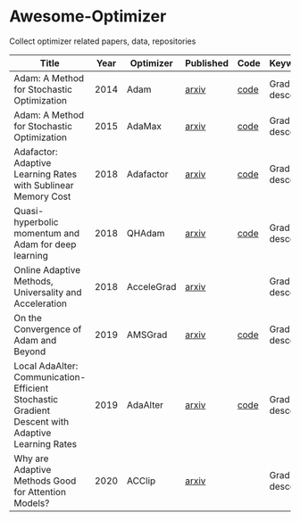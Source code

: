 # Awesome-Optimizer
Collect optimizer related papers, data, repositories

| Title                                           |  Year    | Optimizer       | Published                                  | Code                                              | Keywords                                  |
| ---------------------- | ---------------------- | ---------|-------------------------------------------------- | ------------------------------------------------------------ | ------------------------------------------|
| Adam: A Method for Stochastic Optimization      | 2014     | Adam            | [arxiv](https://arxiv.org/abs/1412.6980) | [code](https://paperswithcode.com/paper/adam-a-method-for-stochastic-optimization) | Gradient descent    |
| Adam: A Method for Stochastic Optimization      | 2015     | AdaMax          | [arxiv](https://arxiv.org/abs/1412.6980) | [code](https://github.com/pytorch/pytorch/blob/b7bda236d18815052378c88081f64935427d7716/torch/optim/adamax.py#L5) | Gradient descent    |
| Adafactor: Adaptive Learning Rates with Sublinear Memory Cost | 2018     | Adafactor       | [arxiv](https://arxiv.org/abs/1804.04235) | [code](https://github.com/DeadAt0m/adafactor-pytorch) | Gradient descent    |
| Quasi-hyperbolic momentum and Adam for deep learning      | 2018     | QHAdam            | [arxiv](https://arxiv.org/abs/1810.06801) | [code](https://github.com/facebookresearch/qhoptim) | Gradient descent    |
|Online Adaptive Methods, Universality and Acceleration|2018|AcceleGrad|[arxiv](https://arxiv.org/abs/1809.02864)||Gradient descent|
| On the Convergence of Adam and Beyond           | 2019     | AMSGrad         | [arxiv](https://arxiv.org/abs/1904.09237) | [code](https://github.com/pytorch/pytorch/blob/b7bda236d18815052378c88081f64935427d7716/torch/optim/adam.py#L6) | Gradient descent    |
|Local AdaAlter: Communication-Efficient Stochastic Gradient Descent with Adaptive Learning Rates|2019|AdaAlter|[arxiv](https://arxiv.org/abs/1911.09030)|[code](https://github.com/xcgoner/AISTATS2020-AdaAlter-GluonNLP)|Gradient descent|
|Why are Adaptive Methods Good for Attention Models?|2020|ACClip|[arxiv](https://arxiv.org/abs/1912.03194)||Gradient descent|
